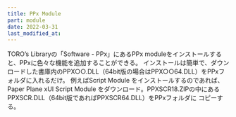 ```yaml
---
title: PPx Module
part: module
date: 2022-03-31
last_modified_at: 
---
```


TORO’s Libraryの「Software - PPx」にあるPPx moduleをインストールすると、PPxに色々な機能を追加することができる。
インストールは簡単で、ダウンロードした書庫内のPPX○○.DLL（64bit版の場合はPPX○○64.DLL）をPPxフォルダに入れるだけ。
例えばScript Module をインストールするのであれば、Paper Plane xUI Script Module をダウンロード。PPXSCR18.ZIPの中にあるPPXSCR.DLL（64bit版であればPPXSCR64.DLL）をPPxフォルダに コピーする。
